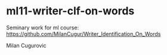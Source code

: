 # ml11-writer-clf-on-words

Seminary work for ml course: https://github.com/MilanCugur/Writer_Identification_On_Words

Milan Cugurovic
